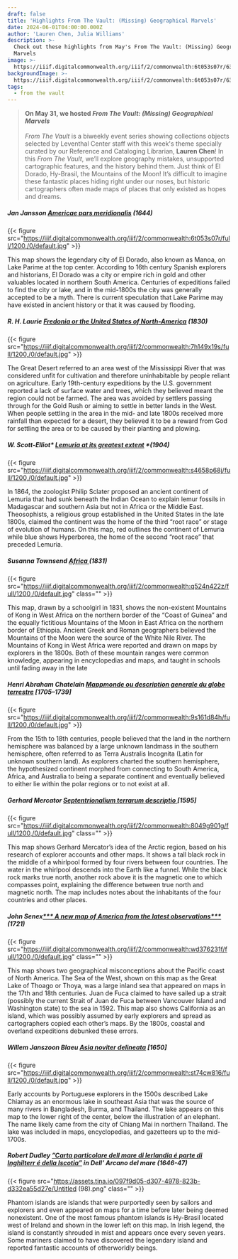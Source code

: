 ```yaml
---
draft: false
title: 'Highlights From The Vault: (Missing) Geographical Marvels'
date: 2024-06-01T04:00:00.000Z
author: 'Lauren Chen, Julia Williams'
description: >-
  Check out these highlights from May's From The Vault: (Missing) Geographical
  Marvels
image: >-
  https://iiif.digitalcommonwealth.org/iiif/2/commonwealth:6t053s07r/63,179,4572,1586/1200,/0/default.jpg
backgroundImage: >-
  https://iiif.digitalcommonwealth.org/iiif/2/commonwealth:6t053s07r/63,179,4572,1586/1200,/0/default.jpg
tags:
  - from the vault
---
```


> **On May 31, we hosted *From The Vault: (Missing) Geographical Marvels***\
> \
> *From The Vault* is a biweekly event series showing collections objects selected by Leventhal Center staff with this week's theme specially curated by our Reference and Cataloging Librarian, **Lauren Chen**!  In this *From The Vault*, we’ll explore  geography mistakes, unsupported cartographic features, and the history behind them. Just think of El Dorado, Hy-Brasil, the Mountains of the Moon! It’s difficult to imagine these fantastic places hiding right under our noses, but historic cartographers often made maps of places that only existed as hopes and dreams.

##### **Jan Jansson** *[Americae pars meridionalis](https://collections.leventhalmap.org/search/commonwealth:6t053s06g)* (1644)

{{< figure src="https://iiif.digitalcommonwealth.org/iiif/2/commonwealth:6t053s07r/full/1200,/0/default.jpg" >}}

This map shows the legendary city of El Dorado, also known as Manoa, on Lake Parime at the top center. According to 16th century Spanish explorers and historians, El Dorado was a city or empire rich in gold and other valuables located in northern South America. Centuries of expeditions failed to find the city or lake, and in the mid-1800s the city was generally accepted to be a myth. There is current speculation that Lake Parime may have existed in ancient history or that it was caused by flooding.

##### **R. H. Laurie** *[Fredonia or the United States of North-America](https://collections.leventhalmap.org/search/commonwealth:7h149x18h)* (1830)

{{< figure src="https://iiif.digitalcommonwealth.org/iiif/2/commonwealth:7h149x19s/full/1200,/0/default.jpg" >}}

The Great Desert referred to an area west of the Mississippi River that was considered unfit for cultivation and therefore uninhabitable by people reliant on agriculture. Early 19th-century expeditions by the U.S. government reported a lack of surface water and trees, which they believed meant the region could not be farmed. The area was avoided by settlers passing through for the Gold Rush or aiming to settle in better lands in the West. When people settling in the area in the mid- and late 1800s received more rainfall than expected for a desert, they believed it to be a reward from God for settling the area or to be caused by their planting and plowing.

##### **W. Scott-Elliot*** [Lemuria at its greatest extent](https://collections.leventhalmap.org/search/commonwealth:cz30sz81k) *(1904)

{{< figure src="https://iiif.digitalcommonwealth.org/iiif/2/commonwealth:s4658p68j/full/1200,/0/default.jpg" >}}

In 1864, the zoologist Philip Sclater proposed an ancient continent of Lemuria that had sunk beneath the Indian Ocean to explain lemur fossils in Madagascar and southern Asia but not in Africa or the Middle East. Theosophists, a religious group established in the United States in the late 1800s, claimed the continent was the home of the third “root race” or stage of evolution of humans. On this map, red outlines the continent of Lemuria while blue shows Hyperborea, the home of the second “root race” that preceded Lemuria.

##### **Susanna Townsend** *[Africa ](https://collections.leventhalmap.org/search/commonwealth:q524n421p)*(1831)

{{< figure src="https://iiif.digitalcommonwealth.org/iiif/2/commonwealth:q524n422z/full/1200,/0/default.jpg" class="" >}}

This map, drawn by a schoolgirl in 1831, shows the non-existent Mountains of Kong in West Africa on the northern border of the “Coast of Guinea” and the equally fictitious Mountains of the Moon in East Africa on the northern border of Ethiopia. Ancient Greek and Roman geographers believed the Mountains of the Moon were the source of the White Nile River. The Mountains of Kong in West Africa were reported and drawn on maps by explorers in the 1800s. Both of these mountain ranges were common knowledge, appearing in encyclopedias and maps, and taught in schools until fading away in the late 

##### Henri Abraham Chatelain *[Mappmonde ou description generale du globe terrestre](https://collections.leventhalmap.org/search/commonwealth:9s161d837)* \[1705–1739]

{{< figure src="https://iiif.digitalcommonwealth.org/iiif/2/commonwealth:9s161d84h/full/1200,/0/default.jpg" >}}

From the 15th to 18th centuries, people believed that the land in the northern hemisphere was balanced by a large unknown landmass in the southern hemisphere, often referred to as Terra Australis Incognita (Latin for unknown southern land). As explorers charted the southern hemisphere, the hypothesized continent morphed from connecting to South America, Africa, and Australia to being a separate continent and eventually believed to either lie within the polar regions or to not exist at all.

##### **Gerhard Mercator** [*Septentrionalium terrarum descriptio* ](https://collections.leventhalmap.org/search/commonwealth:8049g9006)\[1595]

{{< figure src="https://iiif.digitalcommonwealth.org/iiif/2/commonwealth:8049g901g/full/1200,/0/default.jpg" class="" >}}

This map shows Gerhard Mercator’s idea of the Arctic region, based on his research of explorer accounts and other maps. It shows a tall black rock in the middle of a whirlpool formed by four rivers between four countries. The water in the whirlpool descends into the Earth like a funnel. While the black rock marks true north, another rock above it is the magnetic one to which compasses point, explaining the difference between true north and magnetic north. The map includes notes about the inhabitants of the four countries and other places.

##### **John Senex**[*** A new map of America from the latest observations*** ](https://collections.leventhalmap.org/search/commonwealth:wd3762305)(1721)

{{< figure src="https://iiif.digitalcommonwealth.org/iiif/2/commonwealth:wd376231f/full/1200,/0/default.jpg" class="" >}}

This map shows two geographical misconceptions about the Pacific coast of North America. The Sea of the West, shown on this map as the Great Lake of Thoago or Thoya, was a large inland sea that appeared on maps in the 17th and 18th centuries. Juan de Fuca claimed to have sailed up a strait (possibly the current Strait of Juan de Fuca between Vancouver Island and Washington state) to the sea in 1592. This map also shows California as an island, which was possibly assumed by early explorers and spread as cartographers copied each other’s maps. By the 1800s, coastal and overland expeditions debunked these errors.

##### **Willem Janszoon Blaeu** *[Asia noviter delineata](https://collections.leventhalmap.org/search/commonwealth:st74cw80x)* \[1650]

{{< figure src="https://iiif.digitalcommonwealth.org/iiif/2/commonwealth:st74cw816/full/1200,/0/default.jpg" >}}

Early accounts by Portuguese explorers in the 1500s described Lake Chiamay as an enormous lake in southeast Asia that was the source of many rivers in Bangladesh, Burma, and Thailand. The lake appears on this map to the lower right of the center, below the illustration of an elephant. The name likely came from the city of Chiang Mai in northern Thailand. The lake was included in maps, encyclopedias, and gazetteers up to the mid-1700s.

##### **Robert Dudley** [”*Carta particolare dell mare di Ierlandia é parte di Inghilterr é della Iscotia”*](https://bpl.bibliocommons.com/v2/record/S75C3234275) in Dell’ Arcano del mare (1646-47)

{{< figure src="https://assets.tina.io/097f9d05-d307-4978-823b-d332ea55d27e/Untitled (98).png" class="" >}}

Phantom islands are islands that were purportedly seen by sailors and explorers and even appeared on maps for a time before later being deemed nonexistent. One of the most famous phantom islands is Hy-Brasil located west of Ireland and shown in the lower left on this map. In Irish legend, the island is constantly shrouded in mist and appears once every seven years. Some mariners claimed to have discovered the legendary island and reported fantastic accounts of otherworldly beings.

